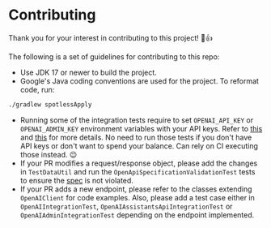 # Contributing

Thank you for your interest in contributing to this project! 🎉👍

The following is a set of guidelines for contributing to this repo:

* Use JDK 17 or newer to build the project.
* Google's Java coding conventions are used for the project. To reformat code, run:

```bash
./gradlew spotlessApply
```

* Running some of the integration tests require to
  set `OPENAI_API_KEY` or `OPENAI_ADMIN_KEY` environment variables with your
  API keys. Refer to [this](https://platform.openai.com/docs/api-reference/authentication)
  and [this](https://platform.openai.com/organization/admin-keys) for more details. No need to run
  those tests if you don't have API keys or don't want to spend your balance. Can rely on CI
  executing those instead. 😉
* If your PR modifies a request/response object, please add the changes in `TestDataUtil` and
  run the `OpenApiSpecificationValidationTest` tests to ensure
  the [spec](https://github.com/openai/openai-openapi/raw/master/openapi.yaml) is not violated.
* If your PR adds a new endpoint, please refer to the classes extending `OpenAIClient` for code
  examples. Also, please add a test case either
  in `OpenAIIntegrationTest`, `OpenAIAssistantsApiIntegrationTest`
  or `OpenAIAdminIntegrationTest` depending on the endpoint implemented.